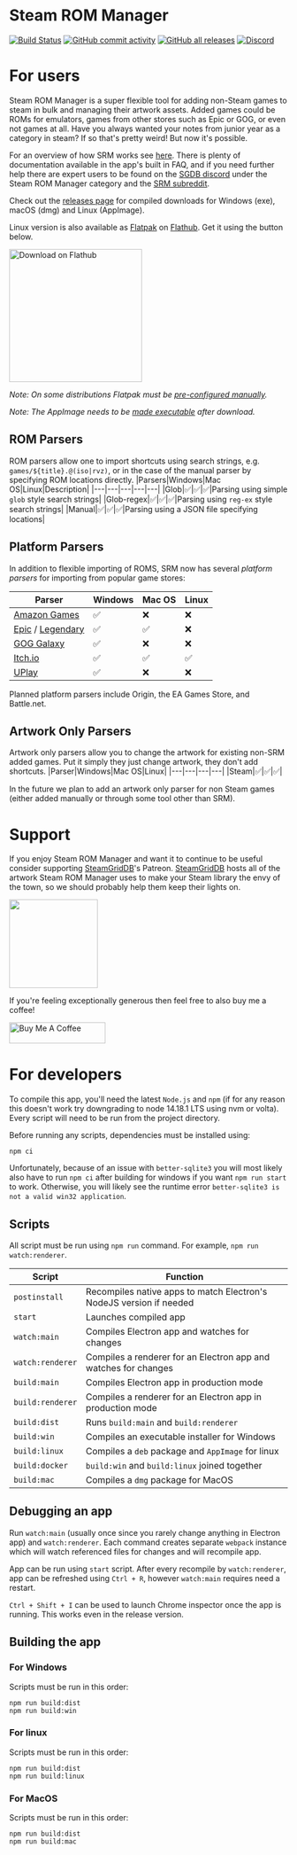 Steam ROM Manager
=================

[![Build Status](https://github.com/SteamGridDB/steam-rom-manager/actions/workflows/main.yml/badge.svg)](https://github.com/SteamGridDB/steam-rom-manager/actions/workflows/main.yml)
[![GitHub commit activity](https://img.shields.io/github/commit-activity/w/SteamGridDB/steam-rom-manager?logo=github&label=commits)](https://github.com/SteamGridDB/steam-rom-manager/commits/master)
[![GitHub all releases](https://img.shields.io/github/downloads/SteamGridDB/steam-rom-manager/total?logo=github)](https://github.com/SteamGridDB/steam-rom-manager/releases)
[![Discord](https://img.shields.io/discord/488621078302949377?color=5865F2&label=SRM&logo=discord&logoColor=white)](https://discord.gg/bnSVJrz)

# For users

Steam ROM Manager is a super flexible tool for adding non-Steam games to steam in bulk and managing their artwork assets. Added games could be ROMs for emulators, games from other stores such as Epic or GOG, or even not games at all. Have you always wanted your notes from junior year as a category in steam? If so that's pretty weird! But now it's possible.

For an overview of how SRM works see [here](https://steamgriddb.github.io/steam-rom-manager/). There is plenty of documentation available in the app's built in FAQ, and if you need further help there are expert users to be found on the [SGDB discord](https://discord.gg/bnSVJrz) under the Steam ROM Manager category and the [SRM subreddit](https://www.reddit.com/r/SteamRomManager/).

Check out the [releases page](https://github.com/SteamGridDB/steam-rom-manager/releases) for compiled downloads for Windows (exe), macOS (dmg) and Linux (AppImage).

Linux version is also available as [Flatpak](https://flatpak.org) on [Flathub](https://flathub.org). Get it using the button below.

<a href='https://flathub.org/apps/details/com.steamgriddb.steam-rom-manager'><img width='240' alt='Download on Flathub' src='https://flathub.org/assets/badges/flathub-badge-en.png'/></a>

*Note: On some distributions Flatpak must be [pre-configured manually](https://flatpak.org/setup).*

*Note: The AppImage needs to be [made executable](http://discourse.appimage.org/t/how-to-make-an-appimage-executable/80) after download.*

## ROM Parsers

ROM parsers allow one to import shortcuts using search strings, e.g. `games/${title}.@(iso|rvz)`, or in the case of the manual parser by specifying ROM locations directly.
|Parsers|Windows|Mac OS|Linux|Description|
|---|---|---|---|---|
|Glob|✅|✅|✅|Parsing using simple `glob` style search strings|
|Glob-regex|✅|✅|✅|Parsing using `reg-ex` style search strings|
|Manual|✅|✅|✅|Parsing using a JSON file specifying locations|

## Platform Parsers

In addition to flexible importing of ROMS, SRM now has several *platform parsers* for importing from popular game stores:

|Parser|Windows|Mac OS|Linux|
|---|---|---|---|
|[Amazon Games](https://gaming.amazon.com/amazon-games-app)|✅|❌|❌|
|[Epic](https://store.epicgames.com/en-US/) / [Legendary](https://github.com/derrod/legendary)|✅|✅|❌|
|[GOG Galaxy](https://www.gog.com/galaxy)|✅|❌|❌|
|[Itch.io](https://itch.io/app)|✅|✅|✅|
|[UPlay](https://ubisoftconnect.com/en-US/)|✅|❌|❌|

Planned platform parsers include Origin, the EA Games Store, and Battle.net.

## Artwork Only Parsers
Artwork only parsers allow you to change the artwork for existing non-SRM added games. Put it simply they just change artwork, they don't add shortcuts.
|Parser|Windows|Mac OS|Linux|
|---|---|---|---|
|Steam|✅|✅|✅|

In the future we plan to add an artwork only parser for non Steam games (either added manually or through some tool other than SRM).

# Support

If you enjoy Steam ROM Manager and want it to continue to be useful consider supporting [SteamGridDB](https://www.steamgriddb.com/)'s Patreon. [SteamGridDB](https://www.steamgriddb.com/) hosts all of the artwork Steam ROM Manager uses to make your Steam library the envy of the town, so we should probably help them keep their lights on.

<a href="https://www.patreon.com/steamgriddb">
    <img src="https://c5.patreon.com/external/logo/become_a_patron_button@2x.png" width="160">
</a>

If you're feeling exceptionally generous then feel free to also buy me a coffee!

<a href="https://www.buymeacoffee.com/cbartondock" target="_blank">
  <img src="https://cdn.buymeacoffee.com/buttons/default-orange.png" alt="Buy Me A Coffee" height="38" width="174">
</a>

# For developers

To compile this app, you'll need the latest `Node.js` and `npm` (if for any reason this doesn't work try downgrading to node 14.18.1 LTS using nvm or volta). Every script will need to be run from the project directory.

Before running any scripts, dependencies must be installed using:

```
npm ci
```

Unfortunately, because of an issue with `better-sqlite3` you will most likely also have to run `npm ci` after building for windows if you want `npm run start` to work. Otherwise, you will likely see the runtime error `better-sqlite3 is not a valid win32 application`.

## Scripts

All script must be run using `npm run` command. For example, `npm run watch:renderer`.

|Script|Function|
|---|---|
|`postinstall`|Recompiles native apps to match Electron's NodeJS version if needed|
|`start`|Launches compiled app|
|`watch:main`|Compiles Electron app and watches for changes|
|`watch:renderer`|Compiles a renderer for an Electron app and watches for changes|
|`build:main`|Compiles Electron app in production mode|
|`build:renderer`|Compiles a renderer for an Electron app in production mode|
|`build:dist`|Runs `build:main` and `build:renderer`|
|`build:win`|Compiles an executable installer for Windows|
|`build:linux`|Compiles a `deb` package and `AppImage` for linux|
|`build:docker`|`build:win` and `build:linux` joined together|
|`build:mac`|Compiles a `dmg` package for MacOS|

## Debugging an app

Run `watch:main` (usually once since you rarely change anything in Electron app) and `watch:renderer`.
Each command creates separate `webpack` instance which will watch referenced files for changes and will recompile app.

App can be run using `start` script. After every recompile by `watch:renderer`, app can be refreshed using `Ctrl + R`, however `watch:main` requires need a restart.

`Ctrl + Shift + I` can be used to launch Chrome inspector once the app is running. This works even in the release version.

## Building the app

### For Windows

Scripts must be run in this order:

```
npm run build:dist
npm run build:win
```

### For linux

Scripts must be run in this order:

```
npm run build:dist
npm run build:linux
```

### For MacOS

Scripts must be run in this order:

```
npm run build:dist
npm run build:mac
```
